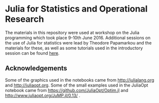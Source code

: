 # Julia for Statistics and Operational Research

The materials in this repository were used at workshop on the Julia programming which took place 9-10th June 2016.
Additional sessions on the use of Julia for statistics were lead by Theodore Papamarkou and the materials for these, as well as some tutorials used in the introductory session can be found [here](https://github.com/scidom/JuliaByExample.jl).

## Acknowledgements

Some of the graphics used in the notebooks came from http://julialang.org and http://juliaopt.org. Some of the small examples used in the JuliaOpt notebook came from https://github.com/JuliaOpt/Optim.jl and http://www.juliaopt.org/JuMP.jl/0.13/ .
